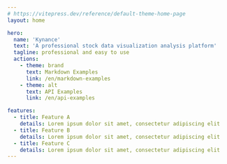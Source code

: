 ```yaml
---
# https://vitepress.dev/reference/default-theme-home-page
layout: home

hero:
  name: 'Kynance'
  text: 'A professional stock data visualization analysis platform'
  tagline: professional and easy to use
  actions:
    - theme: brand
      text: Markdown Examples
      link: /en/markdown-examples
    - theme: alt
      text: API Examples
      link: /en/api-examples

features:
  - title: Feature A
    details: Lorem ipsum dolor sit amet, consectetur adipiscing elit
  - title: Feature B
    details: Lorem ipsum dolor sit amet, consectetur adipiscing elit
  - title: Feature C
    details: Lorem ipsum dolor sit amet, consectetur adipiscing elit
---
```

